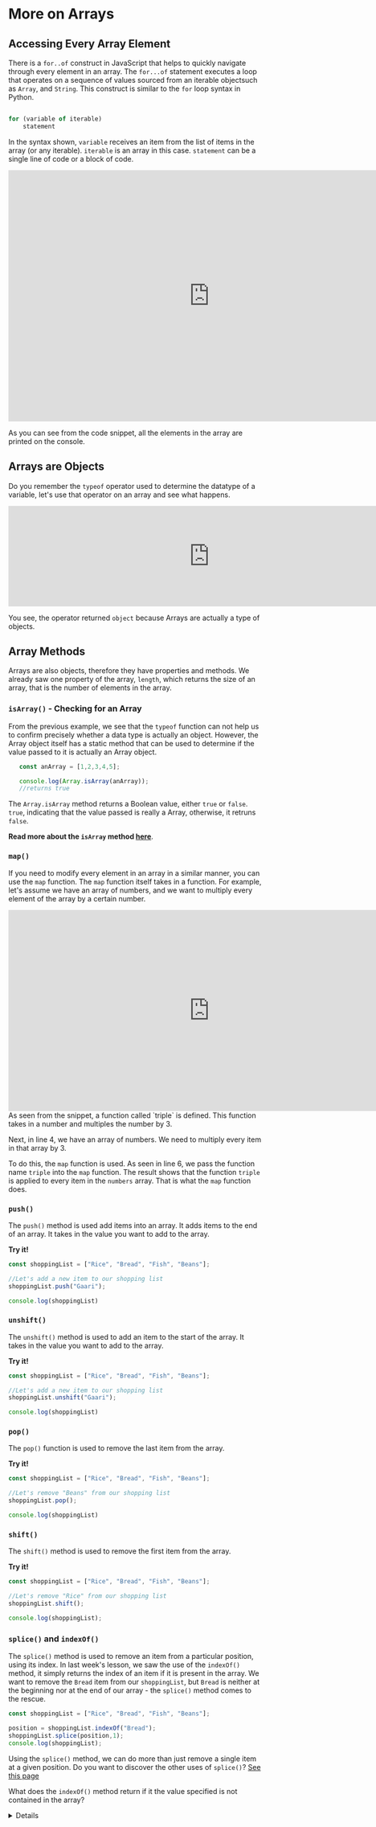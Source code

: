 # More on Arrays

## Accessing Every Array Element

There is a `for..of` construct in JavaScript that helps to quickly navigate through every element in an array. The `for...of` statement executes a loop that operates on a sequence of values sourced from an iterable objectsuch as `Array`, and `String`. This construct is similar to the `for` loop syntax in Python.

```js

for (variable of iterable)
    statement
```

<aside>

In the syntax shown, `variable` receives an item from the list of items in the array (or any iterable). `iterable` is an array in this case. `statement` can be a single line of code or a block of code.

</aside>

<iframe width="800" height="500" frameborder="0" src="https://pythontutor.com/iframe-embed.html#code=const%20animals%20%3D%20%5B%22goat%22,%20%22cow%22,%20%22lion%22,%20%22tiger%22,%20%22kangaroo%22%5D%0Afor%20%28const%20animal%20of%20animals%29%7B%0A%20%20%20%20console.log%28animal%29%0A%7D&codeDivHeight=400&codeDivWidth=350&cumulative=false&curInstr=14&heapPrimitives=nevernest&origin=opt-frontend.js&py=js&rawInputLstJSON=%5B%5D&textReferences=false"> </iframe>

<aside>

As you can see from the code snippet, all the elements in the array are printed on the console.

</aside>

## Arrays are Objects
Do you remember the `typeof` operator used to determine the datatype of a variable, let's use that operator on an array and see what happens.

 <iframe width="800" height="200" frameborder="0" src="https://pythontutor.com/iframe-embed.html#code=const%20anArray%20%3D%20%5B1,2,3,4,5%5D%3B%0A%0Aconsole.log%28typeof%28anArray%29%29%3B&codeDivHeight=400&codeDivWidth=350&cumulative=false&curInstr=2&heapPrimitives=nevernest&origin=opt-frontend.js&py=js&rawInputLstJSON=%5B%5D&textReferences=false"> </iframe>

 You see, the operator returned `object` because Arrays are actually a type of objects.


## Array Methods
Arrays are also objects, therefore they have properties and methods. We already saw one property of the array, `length`, which returns the size of an array, that is the number of elements in the array.



### `isArray()` - Checking for an Array
 From the previous example, we see that the `typeof` function can not help us to confirm precisely whether a data type is actually an object. However, the Array object itself has a static method that can be used to determine if the value passed to it is actually an Array object.

 ```js
 	const anArray = [1,2,3,4,5];

    console.log(Array.isArray(anArray));
    //returns true

 ```
<aside>

The `Array.isArray` method returns a Boolean value, either `true` or `false`. `true`, indicating that the value passed is really a  Array, otherwise, it retruns `false`.

</aside>

 **Read more about the `isArray` method [here](https://developer.mozilla.org/en-US/docs/Web/JavaScript/Reference/Global_Objects/Array/isArray)**.
 

### `map()`

If you need to modify every element in an array in a similar manner, you can use the `map` function. The `map` function itself takes in a function. For example, let's assume we have an array of numbers, and we want to multiply every element of the array by a certain number.

<iframe width="800" height="400" frameborder="0" src="https://pythontutor.com/iframe-embed.html#code=function%20triple%28number%29%20%7B%0A%20%20return%20number%20*%203%3B%0A%7D%0Aconst%20numbers%20%3D%20%5B5,%202,%207,%206%5D%3B%0A%0Aconst%20tripled%20%3D%20numbers.map%28triple%29%3B%0Aconsole.log%28tripled%29%3B&codeDivHeight=400&codeDivWidth=350&cumulative=false&curInstr=11&heapPrimitives=nevernest&origin=opt-frontend.js&py=js&rawInputLstJSON=%5B%5D&textReferences=false"> </iframe>

<aside>
As seen from the snippet, a function called `triple` is defined. This function takes in a number and multiples the number by 3.

Next, in line 4, we have an array of numbers. We need to multiply every item in that array by 3.

To do this, the `map` function is used. As seen in line 6, we pass the function name `triple` into the `map` function. The result shows that the function `triple` is applied to every item in the `numbers` array. That is what the `map` function does.

</aside>

### `push()` 
The `push()` method is used add items into an array. It adds items to the end of an array. It takes in the value you want to add to the array.

**Try it!**
```js
const shoppingList = ["Rice", "Bread", "Fish", "Beans"];

//Let's add a new item to our shopping list
shoppingList.push("Gaari");

console.log(shoppingList)
```


### `unshift()`
The `unshift()` method is used to add an item to the start of the array. It takes in the value you want to add to the array.

**Try it!**
```js
const shoppingList = ["Rice", "Bread", "Fish", "Beans"];

//Let's add a new item to our shopping list
shoppingList.unshift("Gaari");

console.log(shoppingList)
```


### `pop()`
The  `pop()` function is used to remove the last item from the array.
 
**Try it!**
```js
const shoppingList = ["Rice", "Bread", "Fish", "Beans"];

//Let's remove "Beans" from our shopping list
shoppingList.pop();

console.log(shoppingList)
```

### `shift()`
The `shift()` method is used to remove the first item from the array.

**Try it!**
```js
const shoppingList = ["Rice", "Bread", "Fish", "Beans"];

//Let's remove "Rice" from our shopping list
shoppingList.shift();

console.log(shoppingList);
```
### `splice()` and `indexOf()`
The `splice()` method is used to remove an item from a particular position, using its index. In last week's lesson, we saw the use of the `indexOf()` method, it simply returns the index of an item if it is present in the array. We want to remove the `Bread` item from our `shoppingList`, but `Bread` is neither at the beginning nor at the end of our array - the `splice()` method comes to the rescue.



```js
const shoppingList = ["Rice", "Bread", "Fish", "Beans"];

position = shoppingList.indexOf("Bread");
shoppingList.splice(position,1);
console.log(shoppingList);
```
<aside>

Using the `splice()` method, we can do more than just remove a single item at a given position. Do you want to discover the other uses of `splice()`? [See this page](https://www.w3schools.com/jsref/jsref_splice.asp)
</aside>

<aside>

What does the `indexOf()` method return if it the value specified is not contained in the array?
<details>-1</details>
</aside>

